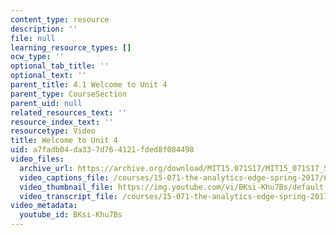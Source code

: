 ```yaml
---
content_type: resource
description: ''
file: null
learning_resource_types: []
ocw_type: ''
optional_tab_title: ''
optional_text: ''
parent_title: 4.1 Welcome to Unit 4
parent_type: CourseSection
parent_uid: null
related_resources_text: ''
resource_index_text: ''
resourcetype: Video
title: Welcome to Unit 4
uid: a7fadb04-da33-7d76-4121-fded8f084498
video_files:
  archive_url: https://archive.org/download/MIT15.071S17/MIT15_071S17_Session_4.1.01_300k.mp4
  video_captions_file: /courses/15-071-the-analytics-edge-spring-2017/69b3261ea6085ae486cb11dfc9a69f5d_BKsi-Khu7Bs.vtt
  video_thumbnail_file: https://img.youtube.com/vi/BKsi-Khu7Bs/default.jpg
  video_transcript_file: /courses/15-071-the-analytics-edge-spring-2017/e8784a3ab0762054e8b632b779d64451_BKsi-Khu7Bs.pdf
video_metadata:
  youtube_id: BKsi-Khu7Bs
---
```

